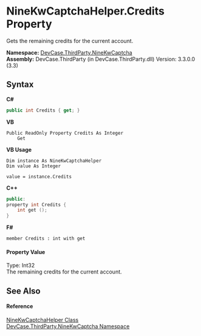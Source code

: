# NineKwCaptchaHelper.Credits Property 
 

Gets the remaining credits for the current account.

**Namespace:**&nbsp;<a href="N_DevCase_ThirdParty_NineKwCaptcha">DevCase.ThirdParty.NineKwCaptcha</a><br />**Assembly:**&nbsp;DevCase.ThirdParty (in DevCase.ThirdParty.dll) Version: 3.3.0.0 (3.3)

## Syntax

**C#**<br />
``` C#
public int Credits { get; }
```

**VB**<br />
``` VB
Public ReadOnly Property Credits As Integer
	Get
```

**VB Usage**<br />
``` VB Usage
Dim instance As NineKwCaptchaHelper
Dim value As Integer

value = instance.Credits

```

**C++**<br />
``` C++
public:
property int Credits {
	int get ();
}
```

**F#**<br />
``` F#
member Credits : int with get

```


#### Property Value
Type: Int32<br />The remaining credits for the current account.

## See Also


#### Reference
<a href="T_DevCase_ThirdParty_NineKwCaptcha_NineKwCaptchaHelper">NineKwCaptchaHelper Class</a><br /><a href="N_DevCase_ThirdParty_NineKwCaptcha">DevCase.ThirdParty.NineKwCaptcha Namespace</a><br />